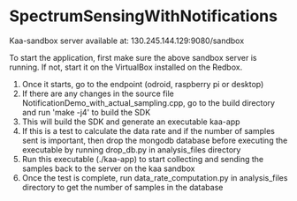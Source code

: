 # SpectrumSensingWithNotifications

Kaa-sandbox server available at: 130.245.144.129:9080/sandbox

To start the application, first make sure the above sandbox server is running.
If not, start it on the VirtualBox installed on the Redbox.

1. Once it starts, go to the endpoint (odroid, raspberry pi or desktop)
2. If there are any changes in the source file NotificationDemo_with_actual_sampling.cpp, go to the build directory and run 'make -j4' to build the SDK
3. This will build the SDK and generate an executable kaa-app
4. If this is a test to calculate the data rate and if the number of samples sent is important, then drop the mongodb database before executing the executable by running drop_db.py in analysis_files directory
4. Run this executable (./kaa-app) to start collecting and sending the samples back to the server on the kaa sandbox
5. Once the test is complete, run data_rate_computation.py in analysis_files directory to get the number of samples in the database
